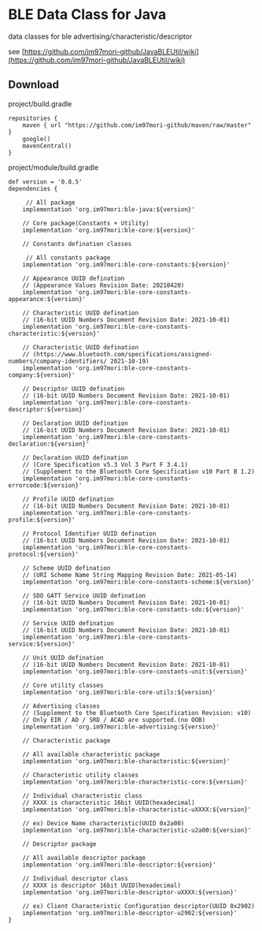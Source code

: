 # BLE Data Class for Java
data classes for ble advertising/characteristic/descriptor

see [https://github.com/im97mori-github/JavaBLEUtil/wiki](https://github.com/im97mori-github/JavaBLEUtil/wiki)

## Download
project/build.gradle

    repositories {
        maven { url "https://github.com/im97mori-github/maven/raw/master" }
        google()
        mavenCentral()
    }

project/module/build.gradle

    def version = '0.8.5' 
    dependencies {
        
	     // All package
        implementation 'org.im97mori:ble-java:${version}'
        
        // Core package(Constants + Utility)
        implementation 'org.im97mori:ble-core:${version}'
        
        // Constants defination classes
        
	     // All constants package
        implementation 'org.im97mori:ble-core-constants:${version}'
        
        // Appearance UUID defination
        // (Appearance Values Revision Date: 2021­04­20)
        implementation 'org.im97mori:ble-core-constants-appearance:${version}'
        
        // Characteristic UUID defination
        // (16-bit UUID Numbers Document Revision Date: 2021-10-01)
        implementation 'org.im97mori:ble-core-constants-characteristic:${version}'
        
        // Characteristic UUID defination
        // (https://www.bluetooth.com/specifications/assigned-numbers/company-identifiers/ 2021-10-19)
        implementation 'org.im97mori:ble-core-constants-company:${version}'
        
        // Descriptor UUID defination
        // (16-bit UUID Numbers Document Revision Date: 2021-10-01)
        implementation 'org.im97mori:ble-core-constants-descriptor:${version}'
        
        // Declaration UUID defination
        // (16-bit UUID Numbers Document Revision Date: 2021-10-01)
        implementation 'org.im97mori:ble-core-constants-declaration:${version}'
        
        // Declaration UUID defination
        // (Core Specification v5.3 Vol 3 Part F 3.4.1)
        // (Supplement to the Bluetooth Core Specification v10 Part B 1.2)
        implementation 'org.im97mori:ble-core-constants-errorcode:${version}'
        
        // Profile UUID defination
        // (16-bit UUID Numbers Document Revision Date: 2021-10-01)
        implementation 'org.im97mori:ble-core-constants-profile:${version}'
        
        // Protocol Identifier UUID defination
        // (16-bit UUID Numbers Document Revision Date: 2021-10-01)
        implementation 'org.im97mori:ble-core-constants-protocol:${version}'
        
        // Scheme UUID defination
        // (URI Scheme Name String Mapping Revision Date: 2021-05-14)
        implementation 'org.im97mori:ble-core-constants-scheme:${version}'
        
        // SDO GATT Service UUID defination
        // (16-bit UUID Numbers Document Revision Date: 2021-10-01)
        implementation 'org.im97mori:ble-core-constants-sdo:${version}'
        
        // Service UUID defination
        // (16-bit UUID Numbers Document Revision Date: 2021-10-01)
        implementation 'org.im97mori:ble-core-constants-service:${version}'
        
        // Unit UUID defination
        // (16-bit UUID Numbers Document Revision Date: 2021-10-01)
        implementation 'org.im97mori:ble-core-constants-unit:${version}'
        
        // Core utility classes
        implementation 'org.im97mori:ble-core-utils:${version}'
        
        // Advertising classes
        // (Supplement to the Bluetooth Core Specification Revision: v10)
        // Only EIR / AD / SRD / ACAD are supported.(no OOB)
        implementation 'org.im97mori:ble-advertising:${version}'
        
        // Characteristic package
        
        // All available characteristic package
        implementation 'org.im97mori:ble-characteristic:${version}'
        
        // Characteristic utility classes
        implementation 'org.im97mori:ble-characteristic-core:${version}'
        
        // Individual characteristic class
        // XXXX is characteristic 16bit UUID(hexadecimal)
        implementation 'org.im97mori:ble-characteristic-uXXXX:${version}'
        
        // ex) Device Name characteristic(UUID 0x2a00)
        implementation 'org.im97mori:ble-characteristic-u2a00:${version}'
        
        // Descriptor package
        
        // All available descriptor package
        implementation 'org.im97mori:ble-descriptor:${version}'
        
        // Individual descriptor class
        // XXXX is descriptor 16bit UUID(hexadecimal)
        implementation 'org.im97mori:ble-descriptor-uXXXX:${version}'
        
        // ex) Client Characteristic Configuration descriptor(UUID 0x2902)
        implementation 'org.im97mori:ble-descriptor-u2902:${version}'
    }
